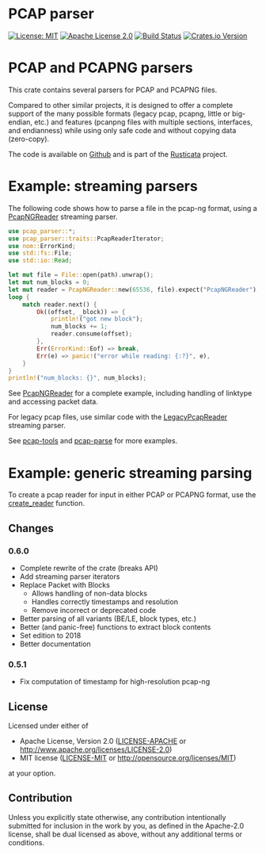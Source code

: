 # PCAP parser

[![License: MIT](https://img.shields.io/badge/License-MIT-yellow.svg)](./LICENSE-MIT)
[![Apache License 2.0](https://img.shields.io/badge/License-Apache%202.0-blue.svg)](./LICENSE-APACHE)
[![Build
Status](https://travis-ci.org/rusticata/pcap-parser.svg?branch=master)](https://travis-ci.org/rusticata/pcap-parser)
[![Crates.io Version](https://img.shields.io/crates/v/pcap-parser.svg)](https://crates.io/crates/pcap-parser)

<!-- cargo-sync-readme start -->

# PCAP and PCAPNG parsers

This crate contains several parsers for PCAP and PCAPNG files.

Compared to other similar projects, it is designed to offer a complete support of the many
possible formats (legacy pcap, pcapng, little or big-endian, etc.) and features (pcanpng files
with multiple sections, interfaces, and endianness) while using only safe code and without
copying data (zero-copy).

The code is available on [Github](https://github.com/rusticata/pcap-parser)
and is part of the [Rusticata](https://github.com/rusticata) project.

# Example: streaming parsers

The following code shows how to parse a file in the pcap-ng format, using a
[PcapNGReader](struct.PcapNGReader.html) streaming parser.

```rust
use pcap_parser::*;
use pcap_parser::traits::PcapReaderIterator;
use nom::ErrorKind;
use std::fs::File;
use std::io::Read;

let mut file = File::open(path).unwrap();
let mut num_blocks = 0;
let mut reader = PcapNGReader::new(65536, file).expect("PcapNGReader");
loop {
    match reader.next() {
        Ok((offset, _block)) => {
            println!("got new block");
            num_blocks += 1;
            reader.consume(offset);
        },
        Err(ErrorKind::Eof) => break,
        Err(e) => panic!("error while reading: {:?}", e),
    }
}
println!("num_blocks: {}", num_blocks);
```
See [PcapNGReader](struct.PcapNGReader.html) for a complete example, including handling of
linktype and accessing packet data.

For legacy pcap files, use similar code with the
[LegacyPcapReader](struct.LegacyPcapReader.html) streaming parser.

See [pcap-tools](https://github.com/rusticata/pcap-tools) and
[pcap-parse](https://github.com/rusticata/pcap-parse) for more examples.

# Example: generic streaming parsing

To create a pcap reader for input in either PCAP or PCAPNG format, use the
[create_reader](fn.create_reader.html) function.

<!-- cargo-sync-readme end -->

## Changes

### 0.6.0

- Complete rewrite of the crate (breaks API)
- Add streaming parser iterators
- Replace Packet with Blocks
  - Allows handling of non-data blocks
  - Handles correctly timestamps and resolution
  - Remove incorrect or deprecated code
- Better parsing of all variants (BE/LE, block types, etc.)
- Better (and panic-free) functions to extract block contents
- Set edition to 2018
- Better documentation

### 0.5.1

- Fix computation of timestamp for high-resolution pcap-ng


## License

Licensed under either of

 * Apache License, Version 2.0
   ([LICENSE-APACHE](LICENSE-APACHE) or http://www.apache.org/licenses/LICENSE-2.0)
 * MIT license
   ([LICENSE-MIT](LICENSE-MIT) or http://opensource.org/licenses/MIT)

at your option.

## Contribution

Unless you explicitly state otherwise, any contribution intentionally submitted
for inclusion in the work by you, as defined in the Apache-2.0 license, shall be
dual licensed as above, without any additional terms or conditions.

